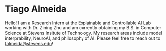 # Tiago Almeida
Hello! I am a Research Intern at the Explainable and Controllable AI Lab working with Dr. Zining Zhu and am currently obtaining my B.S. in Computer Science at Stevens Insitute of Technology. My research areas include model interprability, NeuroAI, and philosophy of AI. Please feel free to reach out to talmeida@stevens.edu!
